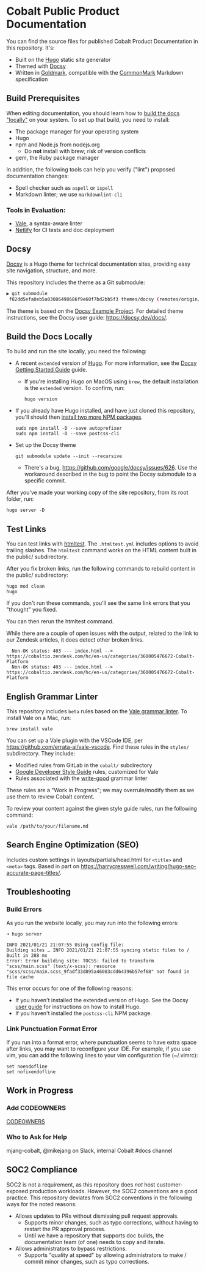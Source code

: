 # Cobalt Public Product Documentation

You can find the source files for published Cobalt Product Documentation in this repository. It's:

- Built on the [Hugo](https://gohugo.io/) static site generator
- Themed with [Docsy](https://github.com/google/docsy)
- Written in [Goldmark](https://github.com/yuin/goldmark/), compatible with the [CommonMark](ihttps://commonmark.org/) Markdown specification

## Build Prerequisites

When editing documentation, you should learn how to [build the docs "locally"](#build-the-docs-locally) on your system. To set up that build, you need to install:

- The package manager for your operating system
- Hugo
- npm and Node.js from nodejs.org
  - Do **not** install with brew; risk of version conflicts
- gem, the Ruby package manager

In addition, the following tools can help you verify ("lint") proposed documentation changes:

- Spell checker such as `aspell` or `ispell`
- Markdown linter; we use `markdownlint-cli`

### Tools in Evaluation:

- [Vale](https://github.com/errata-ai/vale), a syntax-aware linter 
- [Netlify](https://www.netlify.com/) for CI tests and doc deployment


## Docsy

[Docsy](https://github.com/google/docsy) is a Hugo theme for technical documentation sites, providing easy site navigation, structure, and more.

This repository includes the theme as a Git submodule:

```bash
▶ git submodule
 f82dd5efa0eb5a03086498686f9e60f7bd2bb5f3 themes/docsy (remotes/origin/tekton-example-23-gf82dd5e)
```

The theme is based on the [Docsy Example Project](https://example.docsy.dev/). For detailed theme instructions, see the Docsy user guide: https://docsy.dev/docs/.

## Build the Docs Locally

To build and run the site locally, you need the following:

- A recent `extended` version of [Hugo](https://gohugo.io). For more information, see the [Docsy Getting Started Guide](https://www.docsy.dev/docs/getting-started/#prerequisites-and-installation) guide.
  - If you're installing Hugo on MacOS using `brew`, the default installation is the `extended` version. To confirm, run:

    ```
    hugo version
    ```

- If you already have Hugo installed, and have just cloned this repository, you'll should then [install two more NPM packages](https://github.com/google/docsy#prerequisites).

  ```
  sudo npm install -D --save autoprefixer
  sudo npm install -D --save postcss-cli
  ```

- Set up the Docsy theme

  ```
  git submodule update --init --recursive
  ```

  - There's a bug, https://github.com/google/docsy/issues/626. Use the workaround described in the bug to point the
     Docsy submodule to a specific commit.

After you've made your working copy of the site repository, from its root folder, run:

```
hugo server -D
```

## Test Links

You can test links with [htmltest](https://github.com/wjdp/htmltest). The `.htmltest.yml` includes options to
avoid trailing slashes. The `htmltest` command works on the HTML content built
in the public/ subdirectory.

After you fix broken links, run the following commands to rebuild content in
the public/ subdirectory:

```
hugo mod clean
hugo
```

If you don't run these commands, you'll see the same link errors that you "thought" you fixed.

You can then rerun the htmltest command.

While there are a couple of open issues with the output, related to the link
to our Zendesk articles, it does detect other broken links.

```
  Non-OK status: 403 --- index.html --> https://cobaltio.zendesk.com/hc/en-us/categories/360005476672-Cobalt-Platform
  Non-OK status: 403 --- index.html --> https://cobaltio.zendesk.com/hc/en-us/categories/360005476672-Cobalt-Platform
```

## English Grammar Linter

This repository includes `beta` rules based on the [Vale grammar linter](docs.errata.ai/vale). To install Vale on a Mac, run:

```
brew install vale
```

You can set up a Vale plugin with the VSCode IDE, per https://github.com/errata-ai/vale-vscode. 
Find these rules in the `styles/` subdirectory. They include:

- Modified rules from GitLab in the `cobalt/` subdirectory
- [Google Developer Style Guide](https://github.com/errata-ai/Google) rules, customized for Vale
- Rules associated with the [write-good](https://github.com/btford/write-good) grammar linter

These rules are a "Work in Progress"; we may overrule/modify them as we use them to review Cobalt content.

To review your content against the given style guide rules, run the following command:

```
vale /path/to/your/filename.md
```

## Search Engine Optimization (SEO)

Includes custom settings in layouts/partials/head.html for `<title>` and `<meta>` tags. Based in part on https://harrycresswell.com/writing/hugo-seo-accurate-page-titles/.

## Troubleshooting

### Build Errors

As you run the website locally, you may run into the following errors:

```
➜ hugo server

INFO 2021/01/21 21:07:55 Using config file: 
Building sites … INFO 2021/01/21 21:07:55 syncing static files to /
Built in 288 ms
Error: Error building site: TOCSS: failed to transform "scss/main.scss" (text/x-scss): resource "scss/scss/main.scss_9fadf33d895a46083cdd64396b57ef68" not found in file cache
```

This error occurs for one of the following reasons:

- If you haven't installed the extended version of Hugo. 
  See the Docsy [user guide](https://www.docsy.dev/docs/getting-started/) for instructions on how to install Hugo.
- If you haven't installed the `postcss-cli` NPM package.

### Link Punctuation Format Error

If you run into a format error, where punctuation seems to have extra space after links,
you may want to reconfigure your IDE. For example, if you use vim, you can add
the following lines to your vim configuration file (~/.vimrc):

```
set noendofline
set nofixendofline
```

## Work in Progress

### Add CODEOWNERS

[CODEOWNERS](.github/CODEOWNERS)

### Who to Ask for Help

mjang-cobalt, @mikejang on Slack, internal Cobalt #docs channel

## SOC2 Compliance

SOC2 is not a requirement, as this repository does *not* host customer-exposed production workloads. However,
the SOC2 conventions are a good practice. This repository deviates from SOC2 conventions in the following ways for the noted reasons:

- Allows updates to PRs without dismissing pull request approvals.
  - Supports minor changes, such as typo corrections, without having to restart the PR approval process.
  - Until we have a repository that supports doc builds, the documentation team (of one) needs to copy and iterate. 
- Allows administrators to bypass restrictions.
  - Supports "quality at speed" by allowing administrators to make / commit minor changes, such as typo corrections.
